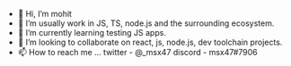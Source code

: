 - 👋 Hi, I’m mohit
- 👀 I’m usually work in JS, TS, node.js and the surrounding ecosystem. 
- 🌱 I’m currently learning testing JS apps.
- 💞️ I’m looking to collaborate on react, js, node.js, dev toolchain projects.
- 📫 How to reach me ... twitter - @_msx47 discord - msx47#7906

<!---
Hi...how are you doing today?
--->
